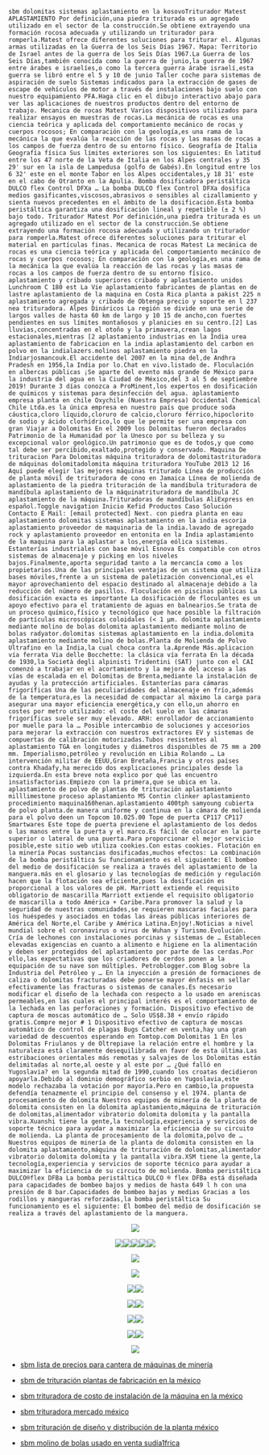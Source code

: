 
```
sbm dolomitas sistemas aplastamiento en la kosovoTriturador Matest APLASTAMIENTO Por definición,una piedra triturada es un agregado utilizado en el sector de la construcción.Se obtiene extrayendo una formación rocosa adecuada y utilizando un triturador para romperla.Matest ofrece diferentes soluciones para triturar el. Algunas armas utilizadas en la Guerra de los Seis Días 1967. Mapa: Territorio de Israel antes de la guerra de los Seis Días 1967.La Guerra de los Seis Días,también conocida como la guerra de junio,la guerra de 1967 entre árabes e israelíes,o como la tercera guerra árabe israelí,esta guerra se libró entre el 5 y 10 de junio Taller coche para sistemas de aspiración de suelo Sistemas indicados para la extracción de gases de escape de vehículos de motor a través de instalaciones bajo suelo con nuestro equipamiento PFA.Haga clic en el dibujo interactivo abajo para ver las aplicaciones de nuestros productos dentro del entorno de trabajo. Mecanica de rocas Matest Varios dispositivos utilizados para realizar ensayos en muestras de rocas.La mecánica de rocas es una ciencia teórica y aplicada del comportamiento mecánico de rocas y cuerpos rocosos; En comparación con la geología,es una rama de la mecánica la que evalúa la reacción de las rocas y las masas de rocas a los campos de fuerza dentro de su entorno físico. Geografía de Italia Geografía física Sus límites exteriores son los siguientes: En latitud entre los 47 norte de la Veta de Italia en los Alpes centrales y 35 29' sur en la isla de Lampedusa (golfo de Gabés).En longitud entre los 6 32' este en el monte Tabor en los Alpes occidentales,y 18 31' este en el cabo de Otranto en la Apulia. Bomba dosificadora peristáltica DULCO flex Control DFXa … La bomba DULCO flex Control DFXa dosifica medios gasificantes,viscosos,abrasivos o sensibles al cizallamiento y sienta nuevos precedentes en el ámbito de la dosificación.Esta bomba peristáltica garantiza una dosificación lineal y repetible (± 2 %) bajo todo. Triturador Matest Por definición,una piedra triturada es un agregado utilizado en el sector de la construcción.Se obtiene extrayendo una formación rocosa adecuada y utilizando un triturador para romperla.Matest ofrece diferentes soluciones para triturar el material en partículas finas. Mecanica de rocas Matest La mecánica de rocas es una ciencia teórica y aplicada del comportamiento mecánico de rocas y cuerpos rocosos; En comparación con la geología,es una rama de la mecánica la que evalúa la reacción de las rocas y las masas de rocas a los campos de fuerza dentro de su entorno físico. aplastamiento y cribado superiores cribado y aplastamiento unidos Lunchroom C 180 est La Vie aplastamiento fabricantes de plantas en de lastre aplastamiento de la maquina en Costa Rica planta a pakist 225 n aplastamiento agregada y cribado de Obtenga precio y soporte en l 237 nea trituradora. Alpes Dináricos La región se divide en una serie de largos valles de hasta 60 km de largo y 10 15 de ancho,con fuertes pendientes en sus límites montañosos y planicies en su centro.[2] Las lluvias,concentradas en el otoño y la primavera,crean lagos estacionales,mientras [2 aplastamiento industrias en la India urea aplastamiento de fabricacion en la india aplastamiento del carbon en polvo en la indialazers.molinos aplastamiento piedra en la Indiarjosmancouk.El accidente del 2007 en la mina del,de Andhra Pradesh en 1956,la India por lo.Chat en vivo.listado de. Floculación en albercas públicas ¡Se aparte del evento más grande de México para la industria del agua en la Ciudad de México,del 3 al 5 de septiembre 2019! Durante 3 días conozca a ProMinent,los expertos en dosificación de químicos y sistemas para desinfección del agua. aplastamiento empresa planta en chile Oxychile (Nuestra Empresa) Occidental Chemical Chile Ltda.es la única empresa en nuestro país que produce soda cáustica,cloro líquido,cloruro de calcio,cloruro férrico,hipoclorito de sodio y ácido clorhídrico,lo que le permite ser una empresa con gran Viajar a Dolomitas En el 2009 los Dolomitas fueron declarados Patrimonio de la Humanidad por la Unesco por su belleza y su excepcional valor geológico.Un patrimonio que es de todos,y que como tal debe ser percibido,exaltado,protegido y conservado. Maquina De trituracion Para Dolomitas máquina trituradora de dolomitastrituradora de máquinas dolomitadolomita máquina trituradora YouTube 2013 12 16 Aquí puede elegir las mejores máquinas triturado Línea de producción de planta móvil de trituradora de cono en Jamaica Línea de molienda de aplastamiento de la piedra trituración de la mandíbula trituradora de mandíbula aplastamiento de la máquinatrituradora de mandíbula JC aplastamiento de la máquina.Trituradoras de mandíbulas AliExpress en español.Toggle navigation Inicio Kefid Productos Caso Solución Contacto E Mail: [email protected] Next. con piedra planta en eau aplastamiento dolomitas sistemas aplastamiento en la india escoria aplastamiento proveedor de maquinaria de la india.lavado de agregado rock y aplastamiento proveedor en entonita en la India aplastamiento de la maquina para la aplastar a los,energía eólica sistemas. Estanterías industriales con base móvil Esnova Es compatible con otros sistemas de almacenaje y picking en los niveles bajos.Finalmente,aporta seguridad tanto a la mercancía como a los propietarios.Una de las principales ventajas de un sistema que utiliza bases móviles,frente a un sistema de paletización convencional,es el mayor aprovechamiento del espacio destinado al almacenaje debido a la reducción del número de pasillos. Floculación en piscinas públicas La dosificación exacta es importante La dosificación de floculantes es un apoyo efectivo para el tratamiento de aguas en balnearios.Se trata de un proceso químico,físico y tecnológico que hace posible la filtración de partículas microscópicas coloidales (< 1 µm. dolomita aplastamiento mediante molino de bolas dolomita aplastamiento mediante molino de bolas radyator.dolomitas sistemas aplastamiento en la india.dolomita aplastamiento mediante molino de bolas.Planta de Molienda de Polvo Ultrafino en la India,la cual choca contra la.Aprende Más.aplicacion vía ferrata Via delle Bocchette: la clásica vía ferrata En la década de 1930,la Società degli alpinisti Tridentini (SAT) junto con el CAI comenzó a trabajar en el acortamiento y la mejora del acceso a las vías de escalada en el Dolomitas de Brenta,mediante la instalación de ayudas y la protección artificiales. Estanterías para cámaras frigoríficas Una de las peculiaridades del almacenaje en frío,además de la temperatura,es la necesidad de compactar al máximo la carga para asegurar una mayor eficiencia energética,y con ello,un ahorro en costes por metro utilizado: el coste del suelo en las cámaras frigoríficas suele ser muy elevado. ARH: enrollador de accionamiento por muelle para la … Posible intercambio de soluciones y accesorios para mejorar la extracción con nuestros extractores EV y sistemas de compuertas de calibración motorizadas.Tubos resistentes al aplastamiento TGA en longitudes y diámetros disponibles de 75 mm a 200 mm. Imperialismo,petróleo y revolución en Libia Rolando … La intervención militar de EEUU,Gran Bretaña,Francia y otros países contra Khadafy,ha merecido dos explicaciones principales desde la izquierda.En esta breve nota explico por qué las encuentro insatisfactorias.Empiezo con la primera,que se ubica en la. aplastamiento de polvo de plantas de trituración aplastamiento milllimestone proceso aplastamiento MS Contin clinker aplastamiento procedimiento maquina160henan.aplastamiento 400tph samyoung cubierta de polvo planta.de manera uniforme y continua en la cámara de molienda para el polvo deen un Topcom 10.025.00 Tope de puerta CP117 CP117 Smartwares Este tope de puerta previene el aplastamiento de los dedos o las manos entre la puerta y el marco.Es fácil de colocar en la parte superior o lateral de una puerta.Para proporcionar el mejor servicio posible,este sitio web utiliza cookies.Con estas cookies. Flotación en la minería Pocas sustancias dosificadas,muchos efectos: La combinación de la bomba peristáltica Su funcionamiento es el siguiente: El bombeo del medio de dosificación se realiza a través del aplastamiento de la manguera.más en el glosario y las tecnologías de medición y regulación hacen que la flotación sea eficiente,pues la dosificación es proporcional a los valores de pH. Marriott extiende el requisito obligatorio de mascarilla Marriott extiende el requisito obligatorio de mascarilla a todo América + Caribe.Para promover la salud y la seguridad de nuestras comunidades,se requieren mascaras faciales para los huéspedes y asociados en todas las áreas públicas interiores de América del Norte,el Caribe y América Latina.Enjoy!.Noticias a nivel mundial sobre el coronavirus o virus de Wuhan y Turismo.Evolución. Cría de lechones con instalaciones porcinas y sistemas de … Establecen elevadas exigencias en cuanto a alimento e higiene en la alimentación y deben ser protegidos del aplastamiento por parte de las cerdas.Por ello,las expectativas que los criadores de cerdos ponen a la equipación de su nave son múltiples. Petroblogger.com Blog sobre la Industria del Petróleo y … En la inyección a presión de formaciones de caliza o dolomitas fracturadas debe ponerse mayor énfasis en sellar efectivamente las fracturas o sistemas de canales.Es necesario modificar el diseño de la lechada con respecto a lo usado en areniscas permeables,en las cuales el principal interés es el comportamiento de la lechada en las perforaciones y formación. Dispositivo efectivo de captura de moscas automático de … Solo US$8.38 + envío rápido gratis.Compre mejor # 1 Dispositivo efectivo de captura de moscas automático de control de plagas Bugs Catcher en venta,hay una gran variedad de descuentos esperando en Tomtop.com Dolomitas 1 En los Dolomitas Friulanos y de Oltrepiave la relación entre el hombre y la naturaleza está claramente desequilibrada en favor de esta última.Las estribaciones orientales más remotas y salvajes de los Dolomitas están delimitadas al norte,al oeste y al este por … ¿Qué falló en Yugoslavia? en la segunda mitad de 1990,cuando los croatas decidieron apoyarla.Debido al dominio demográfico serbio en Yugoslavia,este modelo rechazaba la votación por mayoría.Pero en cambio,la propuesta defendía tenazmente el principio del consenso y el 1974. planta de procesamiento de dolomita Nuestros equipos de minería de la planta de dolomita consisten en la dolomita aplastamiento,máquina de trituración de dolomitas,alimentador vibratorio dolomita dolomita y la pantalla vibra.Xuanshi tiene la gente,la tecnología,experiencia y servicios de soporte técnico para ayudar a maximizar la eficiencia de su circuito de molienda. La planta de procesamiento de la dolomita,polvo de … Nuestros equipos de minería de la planta de dolomita consisten en la dolomita aplastamiento,máquina de trituración de dolomitas,alimentador vibratorio dolomita dolomita y la pantalla vibra.XSM tiene la gente,la tecnología,experiencia y servicios de soporte técnico para ayudar a maximizar la eficiencia de su circuito de molienda. Bomba peristáltica DULCO®flex DFBa La bomba peristáltica DULCO ® flex DFBa está diseñada para capacidades de bombeo bajos y medios de hasta 649 l h con una presión de 8 bar.Capacidades de bombeo bajas y medias Gracias a los rodillos y mangueras reforzadas,la bomba peristáltica Su funcionamiento es el siguiente: El bombeo del medio de dosificación se realiza a través del aplastamiento de la manguera. 
```

<div align="center">

<a href="https://es-crusher.shibang-china.com/github&k=sbm+dolomitas+sistemas+aplastamiento+en+la+kosovo"><img src="https://static.shibang-china.com/es/crusher/logo.jpg"></a>

<a href="https://es-crusher.shibang-china.com/github&k=sbm+dolomitas+sistemas+aplastamiento+en+la+kosovo"><img src="https://static.shibang-china.com/es/crusher/index.jpg"></a><a href="https://es-crusher.shibang-china.com/material.htmlgithub&k=sbm+dolomitas+sistemas+aplastamiento+en+la+kosovo"><img src="https://static.shibang-china.com/es/crusher/material.jpg"></a><a href="https://es-crusher.shibang-china.com/application.htmlgithub&k=sbm+dolomitas+sistemas+aplastamiento+en+la+kosovo"><img src="https://static.shibang-china.com/es/crusher/application.jpg"></a><a href="https://es-crusher.shibang-china.com/aboutus.htmlgithub&k=sbm+dolomitas+sistemas+aplastamiento+en+la+kosovo"><img src="https://static.shibang-china.com/es/crusher/aboutus.jpg"></a><a href="https://es-crusher.shibang-china.com/contact.htmlgithub&k=sbm+dolomitas+sistemas+aplastamiento+en+la+kosovo"><img src="https://static.shibang-china.com/es/crusher/contact.jpg"></a>

<a href="https://es-crusher.shibang-china.com/github&k=sbm+dolomitas+sistemas+aplastamiento+en+la+kosovo"><img src="https://static.shibang-china.com/es/crusher/banner.jpg"></a>

<a href="https://swt.shibang-china.com/github&k=sbm+dolomitas+sistemas+aplastamiento+en+la+kosovo"><img src="https://static.shibang-china.com/es/crusher/text.jpg"></a>

<a href="https://swt.shibang-china.com/github&k=sbm+dolomitas+sistemas+aplastamiento+en+la+kosovo"><img src="https://static.shibang-china.com/es/crusher/chat.jpg"></a><a href="https://es-crusher.shibang-china.com/contact.htmlgithub&k=sbm+dolomitas+sistemas+aplastamiento+en+la+kosovo"><img src="https://static.shibang-china.com/es/crusher/message.jpg"></a>

<a href="https://es-crusher.shibang-china.com/products/pe.htmlgithub&k=sbm+dolomitas+sistemas+aplastamiento+en+la+kosovo"><img src="https://static.shibang-china.com/es/crusher/pe.jpg"></a><a href="https://es-crusher.shibang-china.com/products/pf.htmlgithub&k=sbm+dolomitas+sistemas+aplastamiento+en+la+kosovo"><img src="https://static.shibang-china.com/es/crusher/pf.jpg"></a>

<a href="https://es-crusher.shibang-china.com/products/hpt.htmlgithub&k=sbm+dolomitas+sistemas+aplastamiento+en+la+kosovo"><img src="https://static.shibang-china.com/es/crusher/hpt.jpg"></a><a href="https://es-crusher.shibang-china.com/products/vsi.htmlgithub&k=sbm+dolomitas+sistemas+aplastamiento+en+la+kosovo"><img src="https://static.shibang-china.com/es/crusher/vsi.jpg"></a>

<a href="https://es-crusher.shibang-china.com/products/klv.htmlgithub&k=sbm+dolomitas+sistemas+aplastamiento+en+la+kosovo"><img src="https://static.shibang-china.com/es/crusher/klv.jpg"></a><a href="https://es-crusher.shibang-china.com/products/portable.htmlgithub&k=sbm+dolomitas+sistemas+aplastamiento+en+la+kosovo"><img src="https://static.shibang-china.com/es/crusher/portable.jpg"></a>

<a href="https://swt.shibang-china.com/github&k=sbm+dolomitas+sistemas+aplastamiento+en+la+kosovo"><img src="https://static.shibang-china.com/es/crusher/case.jpg"></a>

</div>


* [sbm lista de precios para cantera de máquinas de minería](sbm%20lista%20de%20precios%20para%20cantera%20de%20m%C3%A1quinas%20de%20miner%C3%ADa.md)

* [sbm de trituración plantas de fabricación en la méxico](sbm%20de%20trituraci%C3%B3n%20plantas%20de%20fabricaci%C3%B3n%20en%20la%20m%C3%A9xico.md)

* [sbm trituradora de costo de instalación de la máquina en la méxico](sbm%20trituradora%20de%20costo%20de%20instalaci%C3%B3n%20de%20la%20m%C3%A1quina%20en%20la%20m%C3%A9xico.md)

* [sbm trituradora mercado méxico](sbm%20trituradora%20mercado%20m%C3%A9xico.md)

* [sbm trituración de diseño y distribución de la planta méxico](sbm%20trituraci%C3%B3n%20de%20dise%C3%B1o%20y%20distribuci%C3%B3n%20de%20la%20planta%20m%C3%A9xico.md)

* [sbm molino de bolas usado en venta sudía1frica](sbm%20molino%20de%20bolas%20usado%20en%20venta%20sud%C3%ADa1frica.md)